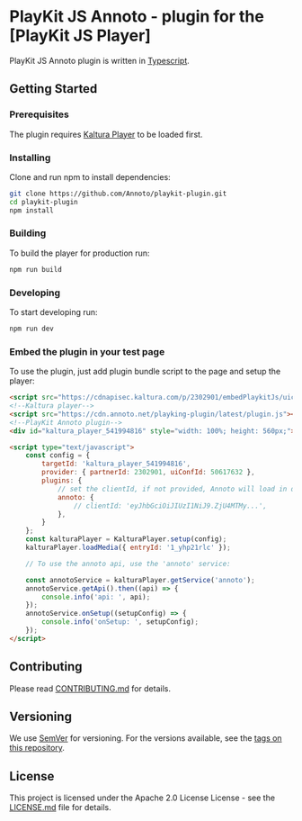 # PlayKit JS Annoto - plugin for the [PlayKit JS Player]

PlayKit JS Annoto plugin is written in [Typescript].

[typescript]: https://www.typescriptlang.org/

## Getting Started

### Prerequisites

The plugin requires [Kaltura Player] to be loaded first.

[kaltura player]: https://github.com/kaltura/kaltura-player-js

### Installing

Clone and run npm to install dependencies:

```sh
git clone https://github.com/Annoto/playkit-plugin.git
cd playkit-plugin
npm install
```

### Building

To build the player for production run:

```sh
npm run build
```

### Developing

To start developing run:

```sh
npm run dev
```

### Embed the plugin in your test page

To use the plugin, just add plugin bundle script to the page and setup the player:

```html
<script src="https://cdnapisec.kaltura.com/p/2302901/embedPlaykitJs/uiconf_id/50617632"></script>
<!--Kaltura player-->
<script src="https://cdn.annoto.net/playking-plugin/latest/plugin.js"></script>
<!--PlayKit Annoto plugin-->
<div id="kaltura_player_541994816" style="width: 100%; height: 560px;"></div>

<script type="text/javascript">
    const config = {
        targetId: 'kaltura_player_541994816',
        provider: { partnerId: 2302901, uiConfId: 50617632 },
        plugins: {
            // set the clientId, if not provided, Annoto will load in demo mode
            annoto: {
                // clientId: 'eyJhbGciOiJIUzI1NiJ9.ZjU4MTMy...',
            },
        }
    };
    const kalturaPlayer = KalturaPlayer.setup(config);
    kalturaPlayer.loadMedia({ entryId: '1_yhp21rlc' });

    // To use the annoto api, use the 'annoto' service:

    const annotoService = kalturaPlayer.getService('annoto');
    annotoService.getApi().then((api) => {
        console.info('api: ', api);
    });
    annotoService.onSetup((setupConfig) => {
        console.info('onSetup: ', setupConfig);
    });
</script>
```

## Contributing

Please read [CONTRIBUTING.md](CONTRIBUTING.md) for details.

## Versioning

We use [SemVer](http://semver.org/) for versioning. For the versions available, see the [tags on this repository](https://github.com/Annoto/playkit-plugin/tags).

## License

This project is licensed under the Apache 2.0 License License - see the [LICENSE.md](LICENSE.md) file for details.
